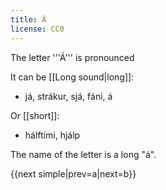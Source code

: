 ```yaml
---
title: Á
license: CC0
---
```


The letter '''Á''' is pronounced <Audio src="Ssb_.mp3" inline/>. It is not a single sound, but two sounds: "aú". You start by pronouncing the letter [[A]], and then you pronounce the letter [[Ú]] quickly.

It can be [[Long sound|long]]:

* já, strákur, sjá, fáni, á

Or [[short]]:

* hálftími, hjálp

The name of the letter is a long "á".

{{next simple|prev=a|next=b}}